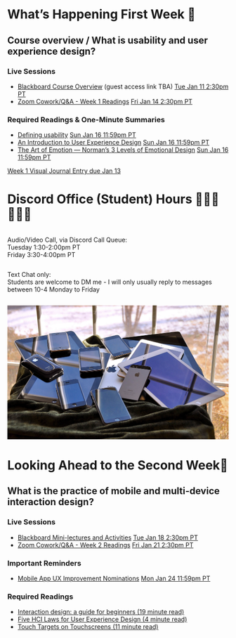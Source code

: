 
<div class=alert>

<h1> What’s Happening First Week 💫 </h1>

<h2> Course overview / What is usability and user experience design? </h2>

<h3> Live Sessions </h3>

* [Blackboard Course Overview](https://canvas.sfu.ca/courses/67116/external_tools/3544) (guest access link TBA) <span class='badge'> [Tue Jan 11 2:30pm PT](https://www.timeanddate.com/worldclock/fixedtime.html?msg=CMPT-363+Blackboard+Mini-Lectures+and+Activities&iso=20220111T1430&p1=256&ah=1&am=50)</span>
* [Zoom Cowork/Q&A - Week 1 Readings](#) <span class='badge'> [Fri Jan 14 2:30pm PT](https://www.timeanddate.com/worldclock/fixedtime.html?msg=CMPT-363+Blackboard+Review+and+Discussions&iso=20220114T1430&p1=256&am=50)</span>

<h3> Required Readings & One-Minute Summaries </h3>

* [Defining usability](https://canvas.sfu.ca/courses/67116/assignments/710558) <span class='badge'> [Sun Jan 16 11:59pm PT](https://www.timeanddate.com/worldclock/fixedtime.html?msg=One-minute+Summaries+for+Week+1+Due+Date&iso=20220116T235900&p1=256)</span>  
* [An Introduction to User Experience Design](https://canvas.sfu.ca/courses/67116/assignments/710557) <span class='badge'> [Sun Jan 16 11:59pm PT](https://www.timeanddate.com/worldclock/fixedtime.html?msg=One-minute+Summaries+for+Week+1+Due+Date&iso=20220116T235900&p1=256)</span>  
* [The Art of Emotion — Norman’s 3 Levels of Emotional Design](https://canvas.sfu.ca/courses/67116/assignments/710569) <span class='badge'> [Sun Jan 16 11:59pm PT](https://www.timeanddate.com/worldclock/fixedtime.html?msg=One-minute+Summaries+for+Week+1+Due+Date&iso=20220116T235900&p1=256)</span>

[Week 1 Visual Journal Entry due Jan 13](https://canvas.sfu.ca/courses/67116/assignments/710635 ':class=button')

</div>

# Discord Office (Student) Hours ‍👩🏽‍💻👨🏽‍💻

<div class="row">
<div class="column">

Audio/Video Call, via Discord Call Queue:  
Tuesday 1:30-2:00pm PT  
Friday 3:30-4:00pm PT  

</div>
<div class="column">

Text Chat only:  
Students are welcome to DM me - I will only usually reply to messages between 10-4 Monday to Friday

</div>
</div>

![UX](images/16230041026_d438eb2482_k.jpg ':class=banner-image')

<h1> Looking Ahead to the Second Week🔭 </h1>

<h2> What is the practice of mobile and multi-device interaction design? </h2>

<h3> Live Sessions </h3>

* [Blackboard Mini-lectures and Activities](https://canvas.sfu.ca/courses/67116/external_tools/3544) <span class='badge'> [Tue Jan 18 2:30pm PT](https://www.timeanddate.com/worldclock/fixedtime.html?msg=CMPT-363+Mini-lectures+and+Activities&iso=20220118T1430&p1=256&ah=1&am=50)</span>
* [Zoom Cowork/Q&A - Week 2 Readings](#) <span class='badge'> [Fri Jan 21 2:30pm PT](https://www.timeanddate.com/worldclock/fixedtime.html?msg=CMPT-363+Review+and+Discussion&iso=20220121T1430&p1=256&am=50)</span>

<h3> Important Reminders </h3>

* [Mobile App UX Improvement Nominations](https://canvas.sfu.ca/courses/67116/discussion_topics/1379832) <span class='badge'> [Mon Jan 24 11:59pm PT](https://www.timeanddate.com/worldclock/fixedtime.html?msg=CMPT-363+Group+Project+Proposal+Due+Date&iso=20220124T235900)</span>

<h3> Required Readings </h3>

* [Interaction design: a guide for beginners (19 minute read)](https://uxplanet.org/interaction-design-a-guide-for-beginners-32ff2364b53f)
* [Five HCI Laws for User Experience Design (4 minute read)](https://measuringu.com/hci-laws/)
* [Touch Targets on Touchscreens (11 minute read)](https://www.nngroup.com/articles/touch-target-size/)  
